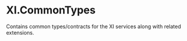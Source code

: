 # XI.CommonTypes

Contains common types/contracts for the XI services along with related extensions.
